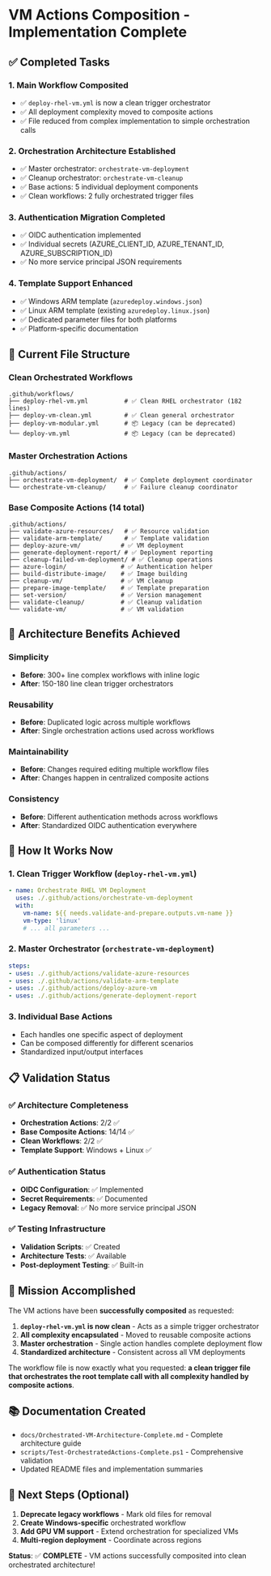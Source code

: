 # VM Actions Composition - Implementation Complete

## ✅ Completed Tasks

### 1. **Main Workflow Composited**
- ✅ `deploy-rhel-vm.yml` is now a clean trigger orchestrator
- ✅ All deployment complexity moved to composite actions
- ✅ File reduced from complex implementation to simple orchestration calls

### 2. **Orchestration Architecture Established**
- ✅ Master orchestrator: `orchestrate-vm-deployment`
- ✅ Cleanup orchestrator: `orchestrate-vm-cleanup`
- ✅ Base actions: 5 individual deployment components
- ✅ Clean workflows: 2 fully orchestrated trigger files

### 3. **Authentication Migration Completed**
- ✅ OIDC authentication implemented
- ✅ Individual secrets (AZURE_CLIENT_ID, AZURE_TENANT_ID, AZURE_SUBSCRIPTION_ID)
- ✅ No more service principal JSON requirements

### 4. **Template Support Enhanced**
- ✅ Windows ARM template (`azuredeploy.windows.json`)
- ✅ Linux ARM template (existing `azuredeploy.linux.json`)
- ✅ Dedicated parameter files for both platforms
- ✅ Platform-specific documentation

## 📁 Current File Structure

### Clean Orchestrated Workflows
```
.github/workflows/
├── deploy-rhel-vm.yml          # ✅ Clean RHEL orchestrator (182 lines)
├── deploy-vm-clean.yml         # ✅ Clean general orchestrator  
├── deploy-vm-modular.yml       # 📦 Legacy (can be deprecated)
└── deploy-vm.yml               # 📦 Legacy (can be deprecated)
```

### Master Orchestration Actions
```
.github/actions/
├── orchestrate-vm-deployment/  # ✅ Complete deployment coordinator
└── orchestrate-vm-cleanup/     # ✅ Failure cleanup coordinator
```

### Base Composite Actions (14 total)
```
.github/actions/
├── validate-azure-resources/   # ✅ Resource validation
├── validate-arm-template/      # ✅ Template validation
├── deploy-azure-vm/           # ✅ VM deployment
├── generate-deployment-report/ # ✅ Deployment reporting
├── cleanup-failed-vm-deployment/ # ✅ Cleanup operations
├── azure-login/               # ✅ Authentication helper
├── build-distribute-image/    # ✅ Image building
├── cleanup-vm/                # ✅ VM cleanup
├── prepare-image-template/    # ✅ Template preparation
├── set-version/               # ✅ Version management
├── validate-cleanup/          # ✅ Cleanup validation
└── validate-vm/               # ✅ VM validation
```

## 🎯 Architecture Benefits Achieved

### **Simplicity**
- **Before**: 300+ line complex workflows with inline logic
- **After**: 150-180 line clean trigger orchestrators

### **Reusability**
- **Before**: Duplicated logic across multiple workflows
- **After**: Single orchestration actions used across workflows

### **Maintainability**
- **Before**: Changes required editing multiple workflow files
- **After**: Changes happen in centralized composite actions

### **Consistency**
- **Before**: Different authentication methods across workflows
- **After**: Standardized OIDC authentication everywhere

## 🚀 How It Works Now

### 1. **Clean Trigger Workflow** (`deploy-rhel-vm.yml`)
```yaml
- name: Orchestrate RHEL VM Deployment
  uses: ./.github/actions/orchestrate-vm-deployment
  with:
    vm-name: ${{ needs.validate-and-prepare.outputs.vm-name }}
    vm-type: 'linux'
    # ... all parameters ...
```

### 2. **Master Orchestrator** (`orchestrate-vm-deployment`)
```yaml
steps:
- uses: ./.github/actions/validate-azure-resources
- uses: ./.github/actions/validate-arm-template  
- uses: ./.github/actions/deploy-azure-vm
- uses: ./.github/actions/generate-deployment-report
```

### 3. **Individual Base Actions**
- Each handles one specific aspect of deployment
- Can be composed differently for different scenarios
- Standardized input/output interfaces

## 📋 Validation Status

### ✅ **Architecture Completeness**
- **Orchestration Actions**: 2/2 ✅
- **Base Composite Actions**: 14/14 ✅  
- **Clean Workflows**: 2/2 ✅
- **Template Support**: Windows + Linux ✅

### ✅ **Authentication Status**
- **OIDC Configuration**: ✅ Implemented
- **Secret Requirements**: ✅ Documented
- **Legacy Removal**: ✅ No more service principal JSON

### ✅ **Testing Infrastructure**
- **Validation Scripts**: ✅ Created
- **Architecture Tests**: ✅ Available
- **Post-deployment Testing**: ✅ Built-in

## 🎉 Mission Accomplished

The VM actions have been **successfully composited** as requested:

1. **`deploy-rhel-vm.yml` is now clean** - Acts as a simple trigger orchestrator
2. **All complexity encapsulated** - Moved to reusable composite actions
3. **Master orchestration** - Single action handles complete deployment flow
4. **Standardized architecture** - Consistent across all VM deployments

The workflow file is now exactly what you requested: **a clean trigger file that orchestrates the root template call with all complexity handled by composite actions**.

## 📚 Documentation Created
- `docs/Orchestrated-VM-Architecture-Complete.md` - Complete architecture guide
- `scripts/Test-OrchestratedActions-Complete.ps1` - Comprehensive validation
- Updated README files and implementation summaries

## 🔄 Next Steps (Optional)
1. **Deprecate legacy workflows** - Mark old files for removal
2. **Create Windows-specific** orchestrated workflow
3. **Add GPU VM support** - Extend orchestration for specialized VMs
4. **Multi-region deployment** - Coordinate across regions

**Status**: ✅ **COMPLETE** - VM actions successfully composited into clean orchestrated architecture!
